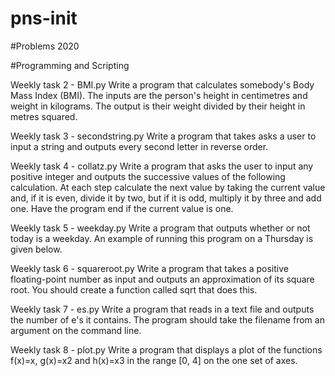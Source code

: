 # pns-init

#Problems 2020

#Programming and Scripting

Weekly task 2 - BMI.py
Write a program that calculates somebody's Body Mass Index (BMI). The inputs are the person's height in centimetres and weight in kilograms. The output is their weight divided by their height in metres squared.

Weekly task 3 - secondstring.py
Write a program that takes asks a user to input a string and outputs every second letter in reverse order.

Weekly task 4 - collatz.py
Write a program that asks the user to input any positive integer and outputs the successive values of the following calculation. At each step calculate the next value by taking the current value and, if it is even, divide it by two, but if it is odd, multiply it by three and add one. Have the program end if the current value is one.

Weekly task 5 - weekday.py
Write a program that outputs whether or not today is a weekday. An example of running this program on a Thursday is given below.

Weekly task 6 - squareroot.py
Write a program that takes a positive floating-point number as input and outputs an approximation of its square root. You should create a function called sqrt that does this.

Weekly task 7 - es.py
Write a program that reads in a text file and outputs the number of e's it contains. The program should take the filename from an argument on the command line.

Weekly task 8 - plot.py
Write a program that displays a plot of the functions f(x)=x, g(x)=x2 and h(x)=x3 in the range [0, 4] on the one set of axes.
